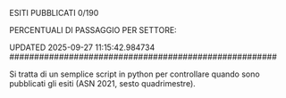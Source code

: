 ESITI PUBBLICATI 0/190 

PERCENTUALI DI PASSAGGIO PER SETTORE:

UPDATED 2025-09-27 11:15:42.984734
###################################################### 

Si tratta di un semplice script in python per controllare quando sono pubblicati gli esiti (ASN 2021, sesto quadrimestre).

